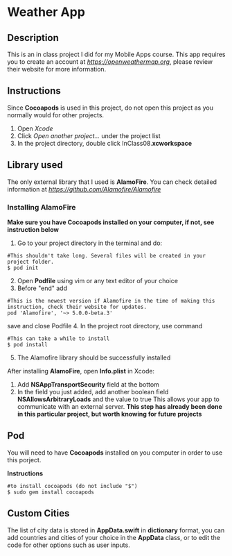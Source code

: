 # Weather App

## Description
This is an in class project I did for my Mobile Apps course. 
This app requires you to create an account at *https://openweathermap.org*, please review their website for more information. 

## Instructions
Since **Cocoapods** is used in this project, do not open this project as you normally would for other projects. 
1. Open *Xcode*
2. Click *Open another project...* under the project list
3. In the project directory, double click InClass08.**xcworkspace**

## Library used
The only external library that I used is **AlamoFire**. You can check detailed information at *https://github.com/Alamofire/Alamofire*

### Installing AlamoFire
**Make sure you have Cocoapods installed on your computer, if not, see instruction below**
1. Go to your project directory in the terminal and do: 
```
#This shouldn't take long. Several files will be created in your project folder. 
$ pod init
```
2. Open **Podfile** using vim or any text editor of your choice
3. Before "end" add
```
#This is the newest version if Alamofire in the time of making this instruction, check their website for updates. 
pod 'Alamofire', '~> 5.0.0-beta.3'
```
save and close Podfile
4. In the project root directory, use command
```
#This can take a while to install
$ pod install
```
5. The Alamofire library should be successfully installed

After installing **AlamoFire**, open **Info.plist** in Xcode: 
1. Add **NSAppTransportSecurity** field at the bottom
2. In the field you just added, add another boolean field **NSAllowsArbitraryLoads** and the value to true
This allows your app to communicate with an external server.
**This step has already been done in this particular project, but worth knowing for future projects**


## Pod
You will need to have **Cocoapods** installed on you computer in order to use this porject. 

**Instructions**
```console
#to install cocoapods (do not include "$")
$ sudo gem install cocoapods
```

## Custom Cities
The list of city data is stored in **AppData.swift** in **dictionary** format, you can add countries and cities of your choice in the **AppData** class, or to edit the code for other options such as user inputs.  
